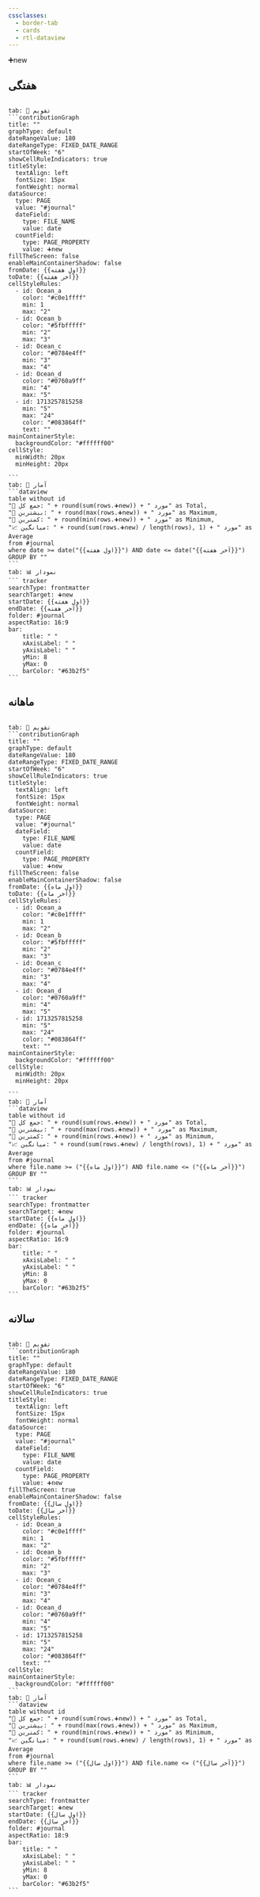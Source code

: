 ```yaml
---
cssclasses:
  - border-tab
  - cards
  - rtl-dataview
---
```

➕new


## هفتگی

````tabs

tab: 📅 تقویم
```contributionGraph
title: ""
graphType: default
dateRangeValue: 180
dateRangeType: FIXED_DATE_RANGE
startOfWeek: "6"
showCellRuleIndicators: true
titleStyle:
  textAlign: left
  fontSize: 15px
  fontWeight: normal
dataSource:
  type: PAGE
  value: "#journal"
  dateField:
    type: FILE_NAME
    value: date
  countField:
    type: PAGE_PROPERTY
    value: ➕new
fillTheScreen: false
enableMainContainerShadow: false
fromDate: {{اول هفته}}
toDate: {{آخر هفته}}
cellStyleRules:
  - id: Ocean_a
    color: "#c0e1ffff"
    min: 1
    max: "2"
  - id: Ocean_b
    color: "#5fbfffff"
    min: "2"
    max: "3"
  - id: Ocean_c
    color: "#0784e4ff"
    min: "3"
    max: "4"
  - id: Ocean_d
    color: "#0760a9ff"
    min: "4"
    max: "5"
  - id: 1713257815258
    min: "5"
    max: "24"
    color: "#083864ff"
    text: ""
mainContainerStyle:
  backgroundColor: "#ffffff00"
cellStyle:
  minWidth: 20px
  minHeight: 20px

```
tab: 🧮 آمار
```dataview
table without id
"🔘 جمع کل: " + round(sum(rows.➕new)) + " مورد" as Total,
"🔺 بیشترین: " + round(max(rows.➕new)) + " مورد" as Maximum,
"🔻 کمترین: " + round(min(rows.➕new)) + " مورد" as Minimum,
"📈 میانگین: " + round(sum(rows.➕new) / length(rows), 1) + " مورد" as Average
from #journal
where date >= date("{{اول هفته}}") AND date <= date("{{آخر هفته}}")
GROUP BY ""
```
tab: 📊 نمودار
``` tracker
searchType: frontmatter
searchTarget: ➕new
startDate: {{اول هفته}}
endDate: {{آخر هفته}}
folder: #journal
aspectRatio: 16:9
bar:
    title: " "
    xAxisLabel: " "
    yAxisLabel: " "
	yMin: 8
	yMax: 0
	barColor: "#63b2f5"
```
````



## ماهانه

````tabs

tab: 📅 تقویم
```contributionGraph
title: ""
graphType: default
dateRangeValue: 180
dateRangeType: FIXED_DATE_RANGE
startOfWeek: "6"
showCellRuleIndicators: true
titleStyle:
  textAlign: left
  fontSize: 15px
  fontWeight: normal
dataSource:
  type: PAGE
  value: "#journal"
  dateField:
    type: FILE_NAME
    value: date
  countField:
    type: PAGE_PROPERTY
    value: ➕new
fillTheScreen: false
enableMainContainerShadow: false
fromDate: {{اول ماه}}
toDate: {{آخر ماه}}
cellStyleRules:
  - id: Ocean_a
    color: "#c0e1ffff"
    min: 1
    max: "2"
  - id: Ocean_b
    color: "#5fbfffff"
    min: "2"
    max: "3"
  - id: Ocean_c
    color: "#0784e4ff"
    min: "3"
    max: "4"
  - id: Ocean_d
    color: "#0760a9ff"
    min: "4"
    max: "5"
  - id: 1713257815258
    min: "5"
    max: "24"
    color: "#083864ff"
    text: ""
mainContainerStyle:
  backgroundColor: "#ffffff00"
cellStyle:
  minWidth: 20px
  minHeight: 20px

```
tab: 🧮 آمار
```dataview
table without id
"🔘 جمع کل: " + round(sum(rows.➕new)) + " مورد" as Total,
"🔺 بیشترین: " + round(max(rows.➕new)) + " مورد" as Maximum,
"🔻 کمترین: " + round(min(rows.➕new)) + " مورد" as Minimum,
"📈 میانگین: " + round(sum(rows.➕new) / length(rows), 1) + " مورد" as Average
from #journal
where file.name >= ("{{اول ماه}}") AND file.name <= ("{{آخر ماه}}")
GROUP BY ""
```
tab: 📊 نمودار
``` tracker
searchType: frontmatter
searchTarget: ➕new
startDate: {{اول ماه}}
endDate: {{آخر ماه}}
folder: #journal
aspectRatio: 16:9
bar:
    title: " "
    xAxisLabel: " "
    yAxisLabel: " "
	yMin: 8
	yMax: 0
	barColor: "#63b2f5"
```
````



## سالانه

````tabs

tab: 📅 تقویم
```contributionGraph
title: ""
graphType: default
dateRangeValue: 180
dateRangeType: FIXED_DATE_RANGE
startOfWeek: "6"
showCellRuleIndicators: true
titleStyle:
  textAlign: left
  fontSize: 15px
  fontWeight: normal
dataSource:
  type: PAGE
  value: "#journal"
  dateField:
    type: FILE_NAME
    value: date
  countField:
    type: PAGE_PROPERTY
    value: ➕new
fillTheScreen: true
enableMainContainerShadow: false
fromDate: {{اول سال}}
toDate: {{آخر سال}}
cellStyleRules:
  - id: Ocean_a
    color: "#c0e1ffff"
    min: 1
    max: "2"
  - id: Ocean_b
    color: "#5fbfffff"
    min: "2"
    max: "3"
  - id: Ocean_c
    color: "#0784e4ff"
    min: "3"
    max: "4"
  - id: Ocean_d
    color: "#0760a9ff"
    min: "4"
    max: "5"
  - id: 1713257815258
    min: "5"
    max: "24"
    color: "#083864ff"
    text: ""
cellStyle:
mainContainerStyle:
  backgroundColor: "#ffffff00"
```
tab: 🧮 آمار
```dataview
table without id
"🔘 جمع کل: " + round(sum(rows.➕new)) + " مورد" as Total,
"🔺 بیشترین: " + round(max(rows.➕new)) + " مورد" as Maximum,
"🔻 کمترین: " + round(min(rows.➕new)) + " مورد" as Minimum,
"📈 میانگین: " + round(sum(rows.➕new) / length(rows), 1) + " مورد" as Average
from #journal
where file.name >= ("{{اول سال}}") AND file.name <= ("{{آخر سال}}")
GROUP BY ""
```
tab: 📊 نمودار
``` tracker
searchType: frontmatter
searchTarget: ➕new
startDate: {{اول سال}}
endDate: {{آخر سال}}
folder: #journal
aspectRatio: 18:9
bar:
    title: " "
    xAxisLabel: " "
    yAxisLabel: " "
	yMin: 8
	yMax: 0
	barColor: "#63b2f5"
```
````








